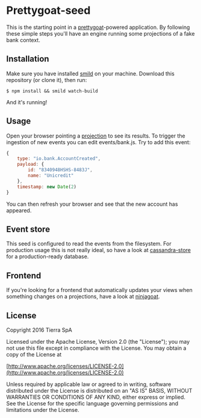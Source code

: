 # Prettygoat-seed

This is the starting point in a [prettygoat](https://github.com/tierratelematics/prettygoat)-powered application.
By following these simple steps you'll have an engine running some projections of a fake bank context.

## Installation

Make sure you have installed [smild](https://github.com/mtfranchetto/smild) on your machine.
Download this repository (or clone it), then run:

`
$ npm install && smild watch-build
`

And it's running!

## Usage

Open your browser pointing a [projection](http://localhost:3000/projections/accounts/list) to see its results.
To trigger the ingestion of new events you can edit events/bank.js. Try to add this event:

```javascript
{
    type: "io.bank.AccountCreated",
    payload: {
        id: "8340948HSHS-8483J",
        name: "Unicredit"
    },
    timestamp: new Date(2)
}
```

You can then refresh your browser and see that the new account has appeared.

## Event store

This seed is configured to read the events from the filesystem. For production usage this is not really ideal, so have a look at [cassandra-store](https://github.com/tierratelematics/prettygoat-cassandra-store) for a production-ready database.

## Frontend

If you're looking for a frontend that automatically updates your views when something changes on a projections, have a look at [ninjagoat](https://github.com/tierratelematics/ninjagoat-seed).

## License

Copyright 2016 Tierra SpA

Licensed under the Apache License, Version 2.0 (the "License");
you may not use this file except in compliance with the License.
You may obtain a copy of the License at

[http://www.apache.org/licenses/LICENSE-2.0](http://www.apache.org/licenses/LICENSE-2.0)

Unless required by applicable law or agreed to in writing, software
distributed under the License is distributed on an "AS IS" BASIS,
WITHOUT WARRANTIES OR CONDITIONS OF ANY KIND, either express or implied.
See the License for the specific language governing permissions and
limitations under the License.